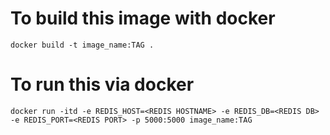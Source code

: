 # To build this image with docker
```
docker build -t image_name:TAG .
```

# To run this via docker
```
docker run -itd -e REDIS_HOST=<REDIS HOSTNAME> -e REDIS_DB=<REDIS DB> -e REDIS_PORT=<REDIS PORT> -p 5000:5000 image_name:TAG
```
